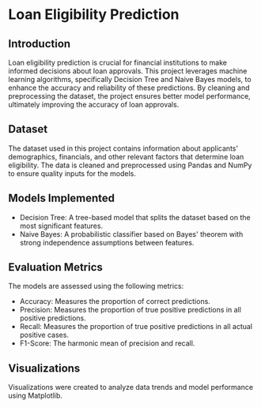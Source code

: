 # Loan Eligibility Prediction


## Introduction
Loan eligibility prediction is crucial for financial institutions to make informed decisions about loan approvals. This project leverages machine learning algorithms, specifically Decision Tree and Naive Bayes models, to enhance the accuracy and reliability of these predictions. By cleaning and preprocessing the dataset, the project ensures better model performance, ultimately improving the accuracy of loan approvals.

## Dataset
The dataset used in this project contains information about applicants' demographics, financials, and other relevant factors that determine loan eligibility. The data is cleaned and preprocessed using Pandas and NumPy to ensure quality inputs for the models.

## Models Implemented
- Decision Tree: A tree-based model that splits the dataset based on the most significant features.
- Naive Bayes: A probabilistic classifier based on Bayes' theorem with strong independence assumptions between features.

## Evaluation Metrics
The models are assessed using the following metrics:

- Accuracy: Measures the proportion of correct predictions.
- Precision: Measures the proportion of true positive predictions in all positive predictions.
- Recall: Measures the proportion of true positive predictions in all actual positive cases.
- F1-Score: The harmonic mean of precision and recall.

## Visualizations
Visualizations were created to analyze data trends and model performance using Matplotlib.

